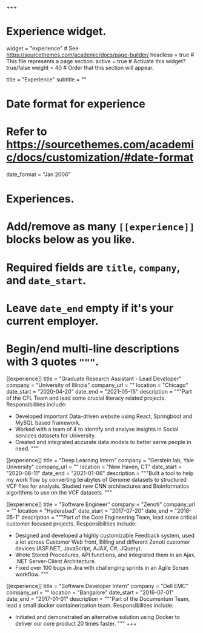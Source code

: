 +++
# Experience widget.
widget = "experience"  # See https://sourcethemes.com/academic/docs/page-builder/
headless = true  # This file represents a page section.
active = true  # Activate this widget? true/false
weight = 40  # Order that this section will appear.

title = "Experience"
subtitle = ""

# Date format for experience
#   Refer to https://sourcethemes.com/academic/docs/customization/#date-format
date_format = "Jan 2006"

# Experiences.
#   Add/remove as many `[[experience]]` blocks below as you like.
#   Required fields are `title`, `company`, and `date_start`.
#   Leave `date_end` empty if it's your current employer.
#   Begin/end multi-line descriptions with 3 quotes `"""`.
[[experience]]
  title = "Graduate Research Assistant - Lead Developer"
  company = "University of Illinois"
  company_url = ""
  location = "Chicago"
  date_start = "2020-04-20"
  date_end = "2021-05-15"
  description = """Part of the CFL Team and lead some crucial literacy related projects.
  Responsibilities include:
  
  * Developed important Data-driven website using React, Springboot and MySQL based framework.
  * Worked with a team of 4 to identify and analyse insights in Social services datasets for University.
  * Created and integrated accurate data models to better serve people in need.
  """

[[experience]]
  title = "Deep Learning Intern"
  company = "Gerstein lab, Yale University"
  company_url = ""
  location = "New Haven, CT"
  date_start = "2020-08-11"
  date_end = "2021-01-06"
  description = """Built a tool to help my work flow by converting terabytes of Genome datasets to structured VCF files for analysis. Studied new CNN architectures and Bioinformatics algorithms to use on the VCF datasets.
  """

[[experience]]
  title = "Software Engineer"
  company = "Zenoti"
  company_url = ""
  location = "Hyderabad"
  date_start = "2017-07-20"
  date_end = "2018-05-1"
  description = """Part of the Core Engineering Team, lead some critical customer focused projects.
  Responsibilities include:
  
  * Designed and developed a highly customizable Feedback system, used a lot across Customer Web front, Billing and different Zenoti customer devices (ASP.NET, JavaScript, AJAX, C#, JQuery).
  * Wrote Stored Procedures, API functions, and integrated them in an Ajax, .NET Server-Client Architecture.
  * Fixed over 100 bugs in Jira with challenging sprints in an Agile Scrum workflow.
  """

[[experience]]
  title = "Software Developer Intern"
  company = "Dell EMC"
  company_url = ""
  location = "Bangalore"
  date_start = "2016-07-01"
  date_end = "2017-01-01"
  description = """Part of the Documentum Team, lead a small docker containerization team.  Responsibilities include:
  
  * Initiated and demonstrated an alternative solution using Docker to deliver our core product 20 times faster. 
  """
+++
